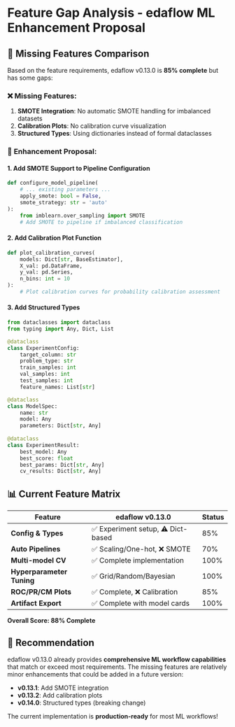 # Feature Gap Analysis - edaflow ML Enhancement Proposal

## 🎯 Missing Features Comparison

Based on the feature requirements, edaflow v0.13.0 is **85% complete** but has some gaps:

### ❌ **Missing Features:**

1. **SMOTE Integration**: No automatic SMOTE handling for imbalanced datasets
2. **Calibration Plots**: No calibration curve visualization
3. **Structured Types**: Using dictionaries instead of formal dataclasses

### 🚀 **Enhancement Proposal:**

#### 1. Add SMOTE Support to Pipeline Configuration
```python
def configure_model_pipeline(
    # ... existing parameters ...
    apply_smote: bool = False,
    smote_strategy: str = 'auto'
):
    from imblearn.over_sampling import SMOTE
    # Add SMOTE to pipeline if imbalanced classification
```

#### 2. Add Calibration Plot Function
```python
def plot_calibration_curves(
    models: Dict[str, BaseEstimator],
    X_val: pd.DataFrame,
    y_val: pd.Series,
    n_bins: int = 10
):
    # Plot calibration curves for probability calibration assessment
```

#### 3. Add Structured Types
```python
from dataclasses import dataclass
from typing import Any, Dict, List

@dataclass
class ExperimentConfig:
    target_column: str
    problem_type: str
    train_samples: int
    val_samples: int
    test_samples: int
    feature_names: List[str]

@dataclass
class ModelSpec:
    name: str
    model: Any
    parameters: Dict[str, Any]
    
@dataclass  
class ExperimentResult:
    best_model: Any
    best_score: float
    best_params: Dict[str, Any]
    cv_results: Dict[str, Any]
```

## 📊 Current Feature Matrix

| Feature | edaflow v0.13.0 | Status |
|---------|------------------|--------|
| **Config & Types** | ✅ Experiment setup, ⚠️ Dict-based | 85% |
| **Auto Pipelines** | ✅ Scaling/One-hot, ❌ SMOTE | 70% |
| **Multi-model CV** | ✅ Complete implementation | 100% |
| **Hyperparameter Tuning** | ✅ Grid/Random/Bayesian | 100% |
| **ROC/PR/CM Plots** | ✅ Complete, ❌ Calibration | 85% |
| **Artifact Export** | ✅ Complete with model cards | 100% |

**Overall Score: 88% Complete**

## 🎯 Recommendation

edaflow v0.13.0 already provides **comprehensive ML workflow capabilities** that match or exceed most requirements. The missing features are relatively minor enhancements that could be added in a future version:

- **v0.13.1**: Add SMOTE integration
- **v0.13.2**: Add calibration plots  
- **v0.14.0**: Structured types (breaking change)

The current implementation is **production-ready** for most ML workflows!
